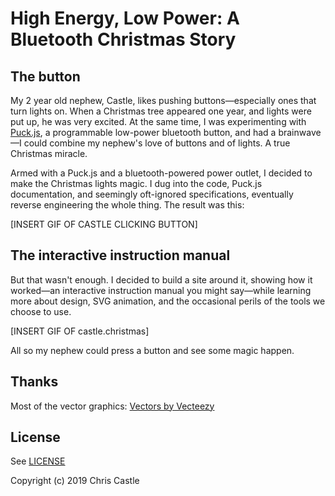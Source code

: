 # High Energy, Low Power: A Bluetooth Christmas Story

## The button

My 2 year old nephew, Castle, likes pushing buttons—especially ones that turn lights on. When a Christmas tree appeared one year, and lights were put up, he was very excited. At the same time, I was experimenting with [Puck.js](https://www.puck-js.com), a programmable low-power bluetooth button, and had a brainwave—I could combine my nephew's love of buttons and of lights. A true Christmas miracle.

Armed with a Puck.js and a bluetooth-powered power outlet, I decided to make the Christmas lights magic. I dug into the code, Puck.js documentation, and seemingly oft-ignored specifications, eventually reverse engineering the whole thing. The result was this:

[INSERT GIF OF CASTLE CLICKING BUTTON]

## The interactive instruction manual

But that wasn't enough. I decided to build a site around it, showing how it worked—an interactive instruction manual you might say—while learning more about design, SVG animation, and the occasional perils of the tools we choose to use.

[INSERT GIF OF castle.christmas]

All so my nephew could press a button and see some magic happen.

## Thanks

Most of the vector graphics: <a href="https://www.vecteezy.com/"> Vectors by Vecteezy</a>

## License

See [LICENSE](LICENSE)

Copyright (c) 2019 Chris Castle

